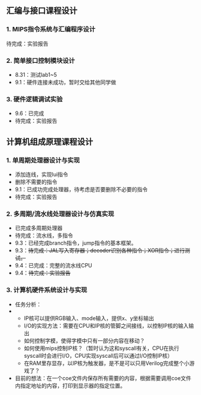 ## 汇编与接口课程设计

### 1. MIPS指令系统与汇编程序设计

待完成：实验报告

### 2. 简单接口控制模块设计

- 8.31：测试lab1~5
- 9.1：硬件连接未成功，暂时交给其他同学做

### 3. 硬件逻辑调试实验

* 9.6：已完成
* 待完成：实验报告

## 计算机组成原理课程设计

### 1. 单周期处理器设计与实现

- 添加连线，实现lui指令
- 删除不需要的指令
- 9.1：已成功完成处理器，待考虑是否要删除不必要的指令
- 待完成：实验报告

### 2. 多周期/流水线处理器设计与仿真实现

- 已完成多周期处理器
- 待完成：流水线，多指令
- 9.3：已经完成branch指令，jump指令的基本框架。
- 9.3：~~待完成：JAL写入寄存器；decoder识别各种指令；XOR指令；进行测试。~~
- 9.4：已完成：完整的流水线CPU
- 9.4：~~待完成：实验报告~~

### 3. 计算机硬件系统设计与实现

* 任务分析：
* * IP核可以提供RGB输入、mode输入，提供x、y坐标输出
  * I/O的实现方法：需要在CPU和IP核的管脚之间接线，以控制IP核的输入输出
  * 如何控制字模，使得字模中只有一部分内容在移动？
  * 如何使用mips控制IP核？（暂时认为这和syscall有关，CPU在执行syscall时会进行I/O，CPU实现syscall后可以通过I/O控制IP核）
  * 在RAM里存显存，以IP核为触发器，是不是可以只用Verilog完成整个小游戏了？
* 目前的想法：在一个coe文件内保存所有需要的内容，根据需要调用coe文件内指定地址的内容，打印到显示器的指定位置。